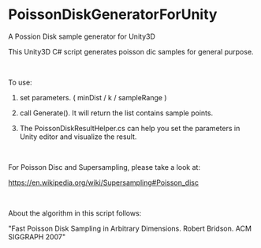 # PoissonDiskGeneratorForUnity
A Possion Disk sample generator for Unity3D

This Unity3D C# script generates poisson dic samples for general purpose.</p>  <p>&nbsp;

To use:</p><p>
1. set parameters. ( minDist / k / sampleRange ) </p><p>
2. call Generate(). It will return the list contains sample points.</p><p>
3. The PoissonDiskResultHelper.cs can help you set the parameters in Unity editor and visualize the result.</p>  <p>&nbsp;

For Poisson Disc and Supersampling, please take a look at:</p><p>
https://en.wikipedia.org/wiki/Supersampling#Poisson_disc</p>  <p>&nbsp;

About the algorithm in this script follows:</p><p>
"Fast Poisson Disk Sampling in Arbitrary Dimensions. Robert Bridson. ACM SIGGRAPH 2007"
